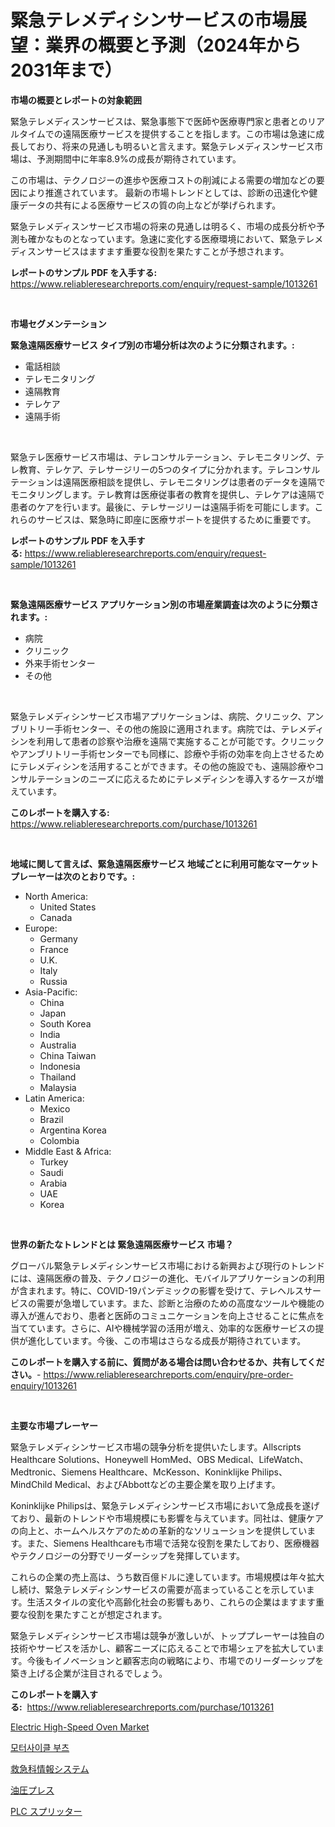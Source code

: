 <p><h1>緊急テレメディシンサービスの市場展望：業界の概要と予測（2024年から2031年まで）</h1></p><p><strong>市場の概要とレポートの対象範囲</strong></p>
<p><p>緊急テレメディスンサービスは、緊急事態下で医師や医療専門家と患者とのリアルタイムでの遠隔医療サービスを提供することを指します。この市場は急速に成長しており、将来の見通しも明るいと言えます。緊急テレメディスンサービス市場は、予測期間中に年率8.9%の成長が期待されています。</p><p>この市場は、テクノロジーの進歩や医療コストの削減による需要の増加などの要因により推進されています。 最新の市場トレンドとしては、診断の迅速化や健康データの共有による医療サービスの質の向上などが挙げられます。</p><p>緊急テレメディスンサービス市場の将来の見通しは明るく、市場の成長分析や予測も確かなものとなっています。急速に変化する医療環境において、緊急テレメディスンサービスはますます重要な役割を果たすことが予想されます。</p></p>
<p><strong>レポートのサンプル PDF を入手する:</strong> <a href="https://www.reliableresearchreports.com/enquiry/request-sample/1013261">https://www.reliableresearchreports.com/enquiry/request-sample/1013261</a></p>
<p>&nbsp;</p>
<p><strong>市場セグメンテーション</strong></p>
<p><strong>緊急遠隔医療サービス タイプ別の市場分析は次のように分類されます。:</strong></p>
<p><ul><li>電話相談</li><li>テレモニタリング</li><li>遠隔教育</li><li>テレケア</li><li>遠隔手術</li></ul></p>
<p>&nbsp;</p>
<p><p>緊急テレ医療サービス市場は、テレコンサルテーション、テレモニタリング、テレ教育、テレケア、テレサージリーの5つのタイプに分かれます。テレコンサルテーションは遠隔医療相談を提供し、テレモニタリングは患者のデータを遠隔でモニタリングします。テレ教育は医療従事者の教育を提供し、テレケアは遠隔で患者のケアを行います。最後に、テレサージリーは遠隔手術を可能にします。これらのサービスは、緊急時に即座に医療サポートを提供するために重要です。</p></p>
<p><strong>レポートのサンプル PDF を入手する:</strong>&nbsp;<a href="https://www.reliableresearchreports.com/enquiry/request-sample/1013261">https://www.reliableresearchreports.com/enquiry/request-sample/1013261</a></p>
<p>&nbsp;</p>
<p><strong> 緊急遠隔医療サービス アプリケーション別の市場産業調査は次のように分類されます。:</strong></p>
<p><ul><li>病院</li><li>クリニック</li><li>外来手術センター</li><li>その他</li></ul></p>
<p>&nbsp;</p>
<p><p>緊急テレメディシンサービス市場アプリケーションは、病院、クリニック、アンブリトリー手術センター、その他の施設に適用されます。病院では、テレメディシンを利用して患者の診察や治療を遠隔で実施することが可能です。クリニックやアンブリトリー手術センターでも同様に、診療や手術の効率を向上させるためにテレメディシンを活用することができます。その他の施設でも、遠隔診療やコンサルテーションのニーズに応えるためにテレメディシンを導入するケースが増えています。</p></p>
<p><strong>このレポートを購入する:</strong>&nbsp; <a href="https://www.reliableresearchreports.com/purchase/1013261">https://www.reliableresearchreports.com/purchase/1013261</a></p>
<p>&nbsp;</p>
<p><strong>地域に関して言えば、緊急遠隔医療サービス 地域ごとに利用可能なマーケットプレーヤーは次のとおりです。:</strong></p>
<p><ul>
    <li>
        North America:
        <ul>
            <li>United States</li>
            <li>Canada</li>
        </ul>
    </li>
    <li>
        Europe:
        <ul>
            <li>Germany</li>
            <li>France</li>
            <li>U.K.</li>
            <li>Italy</li>
            <li>Russia</li>
        </ul>
    </li>
    <li>
        Asia-Pacific:
        <ul>
            <li>China</li>
            <li>Japan</li>
            <li>South Korea</li>
            <li>India</li>
            <li>Australia</li>
            <li>China Taiwan</li>
            <li>Indonesia</li>
            <li>Thailand</li>
            <li>Malaysia</li>
        </ul>
    </li>
    <li>
        Latin America:
        <ul>
            <li>Mexico</li>
            <li>Brazil</li>
            <li>Argentina Korea</li>
            <li>Colombia</li>
        </ul>
    </li>
    <li>
        Middle East & Africa:
        <ul>
            <li>Turkey</li>
            <li>Saudi</li>
            <li>Arabia</li>
            <li>UAE</li>
            <li>Korea</li>
        </ul>
    </li>
    </ul></p>
<p>&nbsp;</p>
<p><strong>世界の新たなトレンドとは 緊急遠隔医療サービス 市場？</strong></p>
<p><p>グローバル緊急テレメディシンサービス市場における新興および現行のトレンドには、遠隔医療の普及、テクノロジーの進化、モバイルアプリケーションの利用が含まれます。特に、COVID-19パンデミックの影響を受けて、テレヘルスサービスの需要が急増しています。また、診断と治療のための高度なツールや機能の導入が進んでおり、患者と医師のコミュニケーションを向上させることに焦点を当てています。さらに、AIや機械学習の活用が増え、効率的な医療サービスの提供が進化しています。今後、この市場はさらなる成長が期待されています。</p></p>
<p><strong>このレポートを購入する前に、質問がある場合は問い合わせるか、共有してください。</strong>- <a href="https://www.reliableresearchreports.com/enquiry/pre-order-enquiry/1013261">https://www.reliableresearchreports.com/enquiry/pre-order-enquiry/1013261</a></p>
<p>&nbsp;</p>
<p><strong>主要な市場プレーヤー</strong></p>
<p><p>緊急テレメディシンサービス市場の競争分析を提供いたします。Allscripts Healthcare Solutions、Honeywell HomMed、OBS Medical、LifeWatch、Medtronic、Siemens Healthcare、McKesson、Koninklijke Philips、MindChild Medical、およびAbbottなどの主要企業を取り上げます。</p><p>Koninklijke Philipsは、緊急テレメディシンサービス市場において急成長を遂げており、最新のトレンドや市場規模にも影響を与えています。同社は、健康ケアの向上と、ホームヘルスケアのための革新的なソリューションを提供しています。また、Siemens Healthcareも市場で活発な役割を果たしており、医療機器やテクノロジーの分野でリーダーシップを発揮しています。</p><p>これらの企業の売上高は、うち数百億ドルに達しています。市場規模は年々拡大し続け、緊急テレメディシンサービスの需要が高まっていることを示しています。生活スタイルの変化や高齢化社会の影響もあり、これらの企業はますます重要な役割を果たすことが想定されます。</p><p>緊急テレメディシンサービス市場は競争が激しいが、トッププレーヤーは独自の技術やサービスを活かし、顧客ニーズに応えることで市場シェアを拡大しています。今後もイノベーションと顧客志向の戦略により、市場でのリーダーシップを築き上げる企業が注目されるでしょう。</p></p>
<p><strong>このレポートを購入する:</strong>&nbsp;&nbsp;<a href="https://www.reliableresearchreports.com/purchase/1013261">https://www.reliableresearchreports.com/purchase/1013261</a></p>
<p><p><a href="https://issuu.com/reportprime-2/docs/electric-high-speed-oven-market-size-2030.pptx">Electric High-Speed Oven Market</a></p><p><a href="https://medium.com/@trevorkruvalis5678/%EC%98%A4%ED%86%A0%EB%B0%94%EC%9D%B4-%EB%B6%80%EC%B8%A0-%EC%8B%9C%EC%9E%A5%EC%9D%80-%EC%8B%9C%EC%9E%A5-%EC%A0%90%EC%9C%A0%EC%9C%A8-%EA%B7%9C%EB%AA%A8-%EB%B0%8F-2031%EB%85%84%EA%B9%8C%EC%A7%80-%EC%98%88%EC%83%81-%EC%98%88%EC%B8%A1%EC%97%90-%EC%A7%91%EC%A4%91%ED%95%A9%EB%8B%88%EB%8B%A4-0d4dff0847c5">모터사이클 부츠</a></p><p><a href="https://github.com/bevdtkn4419963/Market-Research-Report-List-1/blob/main/1187119194189.md">救急科情報システム</a></p><p><a href="https://medium.com/@dm15982023/%E6%B2%B9%E5%9C%A7%E3%83%97%E3%83%AC%E3%82%B9%E5%B8%82%E5%A0%B4%E3%81%AE%E8%A6%8F%E6%A8%A1%E3%81%A8%E5%B8%82%E5%A0%B4%E5%8B%95%E5%90%91-%E5%AE%8C%E5%85%A8%E3%81%AA%E6%A5%AD%E7%95%8C%E6%A6%82%E8%A6%81-2024%E5%B9%B4%E3%81%8B%E3%82%892031%E5%B9%B4-52396a6626fb">油圧プレス</a></p><p><a href="https://medium.com/@rodhoppe07/plc%E5%88%86%E5%89%B2%E5%99%A8%E5%B8%82%E5%A0%B4-%E3%82%BF%E3%82%A4%E3%83%97-%E3%82%A2%E3%83%97%E3%83%AA%E3%82%B1%E3%83%BC%E3%82%B7%E3%83%A7%E3%83%B3-%E3%81%8A%E3%82%88%E3%81%B3%E5%9C%B0%E7%90%86%E3%81%AB%E3%82%88%E3%82%8B%E5%8C%85%E6%8B%AC%E7%9A%84%E8%A9%95%E4%BE%A1-738c7950d6a6">PLC スプリッター</a></p></p>